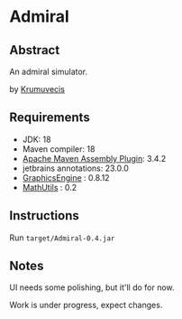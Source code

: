 # Admiral

## Abstract

An admiral simulator.

<!--
[![](https://jitpack.io/v/Krumuvecis/<projname>.svg)](https://jitpack.io/#Krumuvecis/<projname>)
-->

by [Krumuvecis](https://github.com/Krumuvecis)


## Requirements

* JDK: 18
* Maven compiler: 18
* [Apache Maven Assembly Plugin](https://maven.apache.org/plugins/maven-assembly-plugin/): 3.4.2
* jetbrains annotations: 23.0.0
* [GraphicsEngine](https://github.com/KruMF/GraphicsEngine) : 0.8.12
* [MathUtils](https://github.com/KruMF/MathUtils) : 0.2


## Instructions

Run `target/Admiral-0.4.jar`


## Notes

UI needs some polishing, but it'll do for now.

Work is under progress, expect changes.
